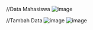 
//Data Mahasiswa
![image](https://github.com/user-attachments/assets/5c6ba197-ff21-40ce-818f-32c74ff91d94)

//Tambah Data
![image](https://github.com/user-attachments/assets/8daac5ca-0074-4527-ba33-4a54f60caf27)
![image](https://github.com/user-attachments/assets/eccf6aaa-b32a-4952-85b5-48dbcdf5872f)

